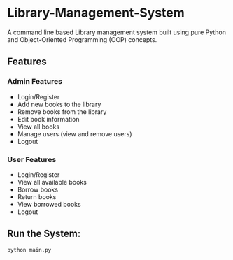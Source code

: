 # Library-Management-System

A command line based Library management system built using pure Python and Object-Oriented Programming (OOP) concepts.

## Features

### Admin Features
- Login/Register
- Add new books to the library
- Remove books from the library
- Edit book information
- View all books
- Manage users (view and remove users)
- Logout

### User Features
- Login/Register
- View all available books
- Borrow books
- Return books
- View borrowed books
- Logout

## Run the System:
```
python main.py
```